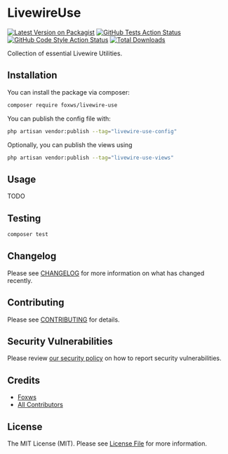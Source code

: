 # LivewireUse

[![Latest Version on Packagist](https://img.shields.io/packagist/v/foxws/livewire-use.svg?style=flat-square)](https://packagist.org/packages/foxws/livewire-use)
[![GitHub Tests Action Status](https://img.shields.io/github/actions/workflow/status/foxws/livewire-use/run-tests.yml?branch=main&label=tests&style=flat-square)](https://github.com/foxws/livewire-use/actions?query=workflow%3Arun-tests+branch%3Amain)
[![GitHub Code Style Action Status](https://img.shields.io/github/actions/workflow/status/foxws/livewire-use/fix-php-code-style-issues.yml?branch=main&label=code%20style&style=flat-square)](https://github.com/foxws/livewire-use/actions?query=workflow%3A"Fix+PHP+code+style+issues"+branch%3Amain)
[![Total Downloads](https://img.shields.io/packagist/dt/foxws/livewire-use.svg?style=flat-square)](https://packagist.org/packages/foxws/livewire-use)

Collection of essential Livewire Utilities.

## Installation

You can install the package via composer:

```bash
composer require foxws/livewire-use
```

You can publish the config file with:

```bash
php artisan vendor:publish --tag="livewire-use-config"
```

Optionally, you can publish the views using

```bash
php artisan vendor:publish --tag="livewire-use-views"
```

## Usage

TODO

## Testing

```bash
composer test
```

## Changelog

Please see [CHANGELOG](CHANGELOG.md) for more information on what has changed recently.

## Contributing

Please see [CONTRIBUTING](CONTRIBUTING.md) for details.

## Security Vulnerabilities

Please review [our security policy](../../security/policy) on how to report security vulnerabilities.

## Credits

- [Foxws](https://github.com/foxws)
- [All Contributors](../../contributors)

## License

The MIT License (MIT). Please see [License File](LICENSE.md) for more information.
